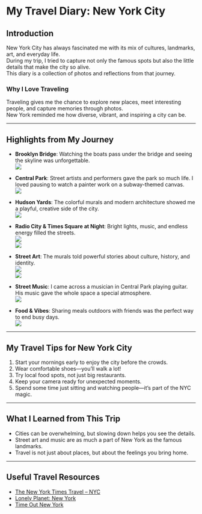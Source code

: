 # My Travel Diary: New York City  

## Introduction  
New York City has always fascinated me with its mix of cultures, landmarks, art, and everyday life.  
During my trip, I tried to capture not only the famous spots but also the little details that make the city so alive.  
This diary is a collection of photos and reflections from that journey.  

### Why I Love Traveling  
Traveling gives me the chance to explore new places, meet interesting people, and capture memories through photos.  
New York reminded me how diverse, vibrant, and inspiring a city can be.  

---

## Highlights from My Journey  

- **Brooklyn Bridge**: Watching the boats pass under the bridge and seeing the skyline was unforgettable.  
![](images/BrooklynBridge.jpeg)

- **Central Park**: Street artists and performers gave the park so much life. I loved pausing to watch a painter work on a subway-themed canvas.  
![](images/CentralPark_NYC.jpeg)  

- **Hudson Yards**: The colorful murals and modern architecture showed me a playful, creative side of the city.  
![](images/HudsonRiver.jpeg)  

- **Radio City & Times Square at Night**: Bright lights, music, and endless energy filled the streets.  
![](images/NightAtNYC.jpeg)  
![](images/TimesSquare.jpeg)  

- **Street Art**: The murals told powerful stories about culture, history, and identity.  
![](images/StreetArt.jpeg)  
![](images/StreetArt2.jpeg)  

- **Street Music**: I came across a musician in Central Park playing guitar. His music gave the whole space a special atmosphere.  
![](images/StreetMusic.jpeg)  

- **Food & Vibes**: Sharing meals outdoors with friends was the perfect way to end busy days.  
![](images/TravelAndFood.jpeg)  

---

## My Travel Tips for New York City  
1. Start your mornings early to enjoy the city before the crowds.  
2. Wear comfortable shoes—you’ll walk a lot!  
3. Try local food spots, not just big restaurants.  
4. Keep your camera ready for unexpected moments.  
5. Spend some time just sitting and watching people—it’s part of the NYC magic.  

---

## What I Learned from This Trip  
- Cities can be overwhelming, but slowing down helps you see the details.  
- Street art and music are as much a part of New York as the famous landmarks.  
- Travel is not just about places, but about the feelings you bring home.  

---

## Useful Travel Resources  
- [The New York Times Travel – NYC](https://www.nytimes.com/section/travel)
- [Lonely Planet: New York](https://www.lonelyplanet.com/usa/new-york-city)  
- [Time Out New York](https://www.timeout.com/newyork)  
